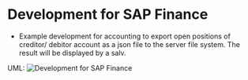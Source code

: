 # Development for SAP Finance
- Example development for accounting to export open positions of creditor/ debitor account as a json file to the server file system. The result will be displayed by a salv.

UML:
![Development for SAP Finance](https://github.com/user-attachments/assets/23129373-3c04-4c23-9114-a229e5920621)
